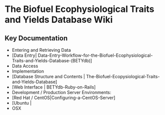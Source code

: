 # The Biofuel Ecophysiological Traits and Yields Database Wiki

## Key Documentation

* Entering and Retrieving Data
 * [Data Entry| Data-Entry-Workflow-for-the-Biofuel-Ecophysiological-Traits-and-Yields-Database-(BETYdb)]
 * Data Access
* Implementation
 * [Database Structure and Contents | The-Biofuel-Ecopysiological-Traits-and-Yields-Database] 
 * [Web Interface | BETYdb-Ruby-on-Rails]
 * Development / Production Server Environments:
  * [Red Hat / CentOS|Configuring-a-CentOS-Server]
  * [Ubuntu | 
  * OSX
